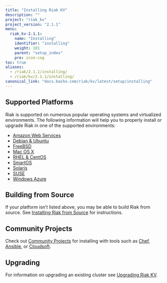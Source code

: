 ```yaml
---
title: "Installing Riak KV"
description: ""
project: "riak_kv"
project_version: "2.1.1"
menu:
  riak_kv-2.1.1:
    name: "Installing"
    identifier: "installing"
    weight: 101
    parent: "setup_index"
    pre: icon-cog
toc: true
aliases:
  - /riak/2.1.1/installing/
  - /riak/kv/2.1.1/installing/
canonical_link: "docs.basho.com/riak/kv/latest/setup/installing"
---
```


[install aws]: /riak/kv/2.1.1/setup/installing/amazon-web-services
[install debian & ubuntu]: /riak/kv/2.1.1/setup/installing/debian-ubuntu
[install freebsd]: /riak/kv/2.1.1/setup/installing/freebsd
[install mac osx]: /riak/kv/2.1.1/setup/installing/mac-osx
[install rhel & centos]: /riak/kv/2.1.1/setup/installing/rhel-centos
[install smartos]: /riak/kv/2.1.1/setup/installing/smartos
[install solaris]: /riak/kv/2.1.1/setup/installing/solaris
[install suse]: /riak/kv/2.1.1/setup/installing/suse
[install windows azure]: /riak/kv/2.1.1/setup/installing/windows-azure
[install source index]: /riak/kv/2.1.1/setup/installing/source
[community projects]: /community/projects
[upgrade index]: /riak/kv/2.1.1/setup/upgrading

## Supported Platforms

Riak is supported on numerous popular operating systems and virtualized
environments. The following information will help you to
properly install or upgrade Riak in one of the supported environments:

  * [Amazon Web Services][install aws]
  * [Debian & Ubuntu][install debian & ubuntu]
  * [FreeBSD][install freebsd]
  * [Mac OS X][install mac osx]
  * [RHEL & CentOS][install rhel & centos]
  * [SmartOS][install smartos]
  * [Solaris][install solaris]
  * [SUSE][install suse]
  * [Windows Azure][install windows azure]

## Building from Source

If your platform isn’t listed above, you may be able to build Riak from source. See [Installing Riak from Source][install source index] for instructions.

## Community Projects

Check out [Community Projects][community projects] for installing with tools such as [Chef](https://www.chef.io/chef/), [Ansible](http://www.ansible.com/), or [Cloudsoft](http://www.cloudsoftcorp.com/).

## Upgrading

For information on upgrading an existing cluster see [Upgrading Riak KV][upgrade index].
